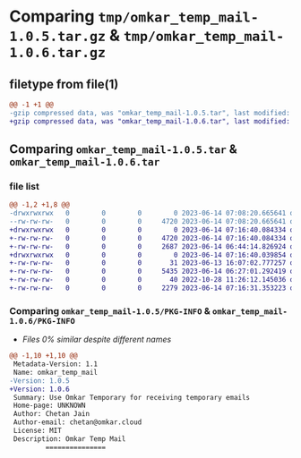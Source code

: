 # Comparing `tmp/omkar_temp_mail-1.0.5.tar.gz` & `tmp/omkar_temp_mail-1.0.6.tar.gz`

## filetype from file(1)

```diff
@@ -1 +1 @@
-gzip compressed data, was "omkar_temp_mail-1.0.5.tar", last modified: Wed Jun 14 07:08:20 2023, max compression
+gzip compressed data, was "omkar_temp_mail-1.0.6.tar", last modified: Wed Jun 14 07:16:40 2023, max compression
```

## Comparing `omkar_temp_mail-1.0.5.tar` & `omkar_temp_mail-1.0.6.tar`

### file list

```diff
@@ -1,2 +1,8 @@
-drwxrwxrwx   0        0        0        0 2023-06-14 07:08:20.665641 omkar_temp_mail-1.0.5/
--rw-rw-rw-   0        0        0     4720 2023-06-14 07:08:20.665641 omkar_temp_mail-1.0.5/PKG-INFO
+drwxrwxrwx   0        0        0        0 2023-06-14 07:16:40.084334 omkar_temp_mail-1.0.6/
+-rw-rw-rw-   0        0        0     4720 2023-06-14 07:16:40.084334 omkar_temp_mail-1.0.6/PKG-INFO
+-rw-rw-rw-   0        0        0     2687 2023-06-14 06:44:14.826924 omkar_temp_mail-1.0.6/README.rst
+drwxrwxrwx   0        0        0        0 2023-06-14 07:16:40.039854 omkar_temp_mail-1.0.6/omkar_temp_mail/
+-rw-rw-rw-   0        0        0       31 2023-06-13 16:07:02.777257 omkar_temp_mail-1.0.6/omkar_temp_mail/__init__.py
+-rw-rw-rw-   0        0        0     5435 2023-06-14 06:27:01.292419 omkar_temp_mail-1.0.6/omkar_temp_mail/temp_mail.py
+-rw-rw-rw-   0        0        0       40 2022-10-28 11:26:12.145036 omkar_temp_mail-1.0.6/setup.cfg
+-rw-rw-rw-   0        0        0     2279 2023-06-14 07:16:31.353223 omkar_temp_mail-1.0.6/setup.py
```

### Comparing `omkar_temp_mail-1.0.5/PKG-INFO` & `omkar_temp_mail-1.0.6/PKG-INFO`

 * *Files 0% similar despite different names*

```diff
@@ -1,10 +1,10 @@
 Metadata-Version: 1.1
 Name: omkar_temp_mail
-Version: 1.0.5
+Version: 1.0.6
 Summary: Use Omkar Temporary for receiving temporary emails
 Home-page: UNKNOWN
 Author: Chetan Jain
 Author-email: chetan@omkar.cloud
 License: MIT
 Description: Omkar Temp Mail
         ===============
```

